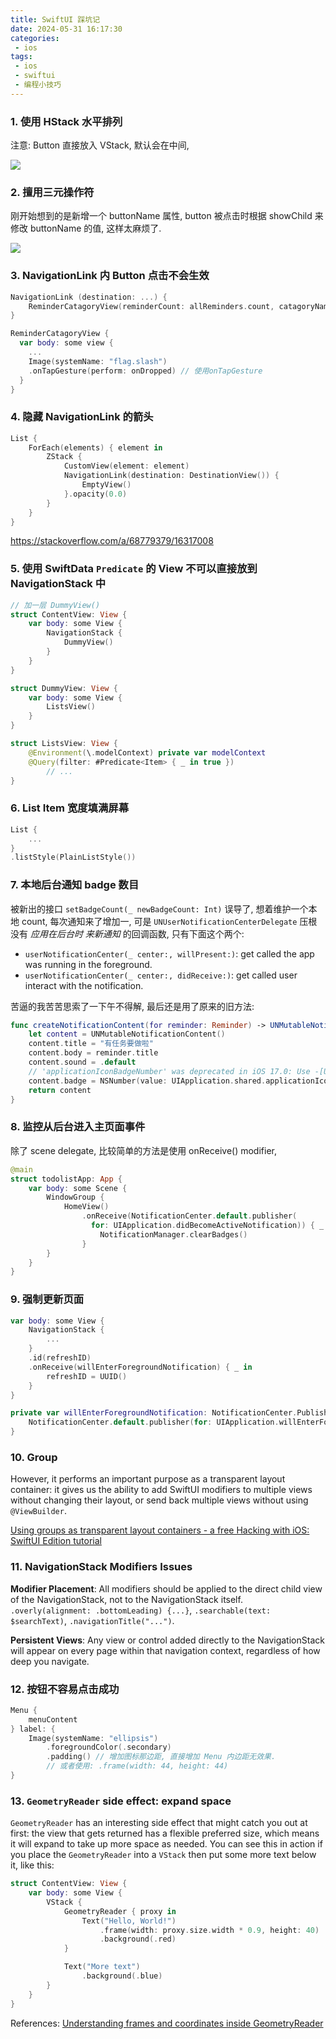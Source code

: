 ```yaml
---
title: SwiftUI 踩坑记
date: 2024-05-31 16:17:30
categories:
 - ios
tags:
 - ios
 - swiftui
 - 编程小技巧
---
```


### 1. 使用 HStack 水平排列

注意: Button 直接放入 VStack, 默认会在中间, 

![](https://pub-2a6758f3b2d64ef5bb71ba1601101d35.r2.dev/blogs/2024/06/2f90b40d6bfa9c748e1f9dce5ec3a737.jpg)

### 2. 擅用三元操作符

刚开始想到的是新增一个 buttonName 属性, button 被点击时根据 showChild 来修改 buttonName 的值, 这样太麻烦了. 

![](https://pub-2a6758f3b2d64ef5bb71ba1601101d35.r2.dev/blogs/2024/06/e782ef3efeb84ce96b8952fa9ee20d46.jpg)

### 3. NavigationLink 内 Button 点击不会生效

```swift
NavigationLink (destination: ...) {
    ReminderCatagoryView(reminderCount: allReminders.count, catagoryName: "All")
}

ReminderCatagoryView {
  var body: some view {
    ...
    Image(systemName: "flag.slash")
    .onTapGesture(perform: onDropped) // 使用onTapGesture
  }
}
```

### 4. 隐藏 NavigationLink 的箭头

```swift
List { 
    ForEach(elements) { element in
        ZStack {
            CustomView(element: element)
            NavigationLink(destination: DestinationView()) {
                EmptyView()
            }.opacity(0.0)
        }
    }
}
```

https://stackoverflow.com/a/68779379/16317008

### 5. 使用 SwiftData `Predicate` 的 View 不可以直接放到 NavigationStack 中

```swift
// 加一层 DummyView()
struct ContentView: View {
    var body: some View {
        NavigationStack {
            DummyView()
        }
    }
}

struct DummyView: View {
    var body: some View {
        ListsView()
    }
}

struct ListsView: View {
    @Environment(\.modelContext) private var modelContext
    @Query(filter: #Predicate<Item> { _ in true }) 
		// ...
}
```

### 6. List Item 宽度填满屏幕

```swift
List {
    ...
}
.listStyle(PlainListStyle())
```

### 7. 本地后台通知 badge 数目

被新出的接口 `setBadgeCount(_ newBadgeCount: Int)` 误导了, 想着维护一个本地 count, 每次通知来了增加一, 可是 `UNUserNotificationCenterDelegate` 压根没有 *应用在后台时 来新通知* 的回调函数, 只有下面这个两个: 

- `userNotificationCenter(_ center:, willPresent:)`: get called the app was running in the foreground.
- `userNotificationCenter(_ center:, didReceive:)`: get called user interact with the notification.

苦逼的我苦苦思索了一下午不得解, 最后还是用了原来的旧方法:

```swift
func createNotificationContent(for reminder: Reminder) -> UNMutableNotificationContent {
    let content = UNMutableNotificationContent()
    content.title = "有任务要做啦"
    content.body = reminder.title
    content.sound = .default
    // 'applicationIconBadgeNumber' was deprecated in iOS 17.0: Use -[UNUserNotificationCenter setBadgeCount:withCompletionHandler:] instead. 
    content.badge = NSNumber(value: UIApplication.shared.applicationIconBadgeNumber + 1)
    return content
}
```

### 8. 监控从后台进入主页面事件

除了 scene delegate, 比较简单的方法是使用 onReceive() modifier, 

```swift
@main
struct todolistApp: App {
    var body: some Scene {
        WindowGroup {
            HomeView()
                .onReceive(NotificationCenter.default.publisher(
                  for: UIApplication.didBecomeActiveNotification)) { _ in
                    NotificationManager.clearBadges()
                }
        }
    }
}

```

### 9. 强制更新页面

```swift
var body: some View {
    NavigationStack {
        ...
    }
    .id(refreshID)
    .onReceive(willEnterForegroundNotification) { _ in
        refreshID = UUID()
    }
}

private var willEnterForegroundNotification: NotificationCenter.Publisher {
    NotificationCenter.default.publisher(for: UIApplication.willEnterForegroundNotification)
}
```

### 10. Group

However, it performs an important purpose as a transparent layout container: it gives us the ability to add SwiftUI modifiers to multiple views without changing their layout, or send back multiple views without using `@ViewBuilder`.

[Using groups as transparent layout containers - a free Hacking with iOS: SwiftUI Edition tutorial](https://www.hackingwithswift.com/books/ios-swiftui/using-groups-as-transparent-layout-containers)

### 11. NavigationStack Modifiers Issues

**Modifier Placement**: All modifiers should be applied to the direct child view of the NavigationStack, not to the NavigationStack itself. `.overly(alignment: .bottomLeading) {...}`, `.searchable(text: $searchText)`, `.navigationTitle("...")`. 

**Persistent Views**: Any view or control added directly to the NavigationStack will appear on every page within that navigation context, regardless of how deep you navigate.

### 12. 按钮不容易点击成功

```swift
Menu {
    menuContent
} label: {
    Image(systemName: "ellipsis")
        .foregroundColor(.secondary)
        .padding() // 增加图标那边距, 直接增加 Menu 内边距无效果. 
        // 或者使用: .frame(width: 44, height: 44)
}
```

### 13. `GeometryReader`  side effect: expand space 

`GeometryReader` has an interesting side effect that might catch you out at first: the view that gets returned has a flexible preferred size, which means it will expand to take up more space as needed. You can see this in action if you place the `GeometryReader` into a `VStack` then put some more text below it, like this:

```swift
struct ContentView: View {
    var body: some View {
        VStack {
            GeometryReader { proxy in
                Text("Hello, World!")
                    .frame(width: proxy.size.width * 0.9, height: 40)
                    .background(.red)
            }

            Text("More text")
                .background(.blue)
        }
    }
}
```

References: [Understanding frames and coordinates inside GeometryReader](https://www.hackingwithswift.com/books/ios-swiftui/understanding-frames-and-coordinates-inside-geometryreader)

